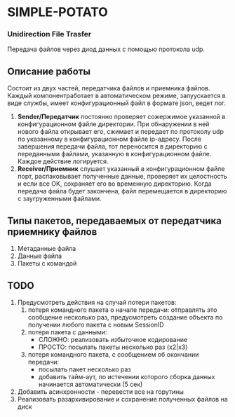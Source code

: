 # **SIMPLE-POTATO**
### Unidirection File Trasfer
Передача файлов через диод данных с помощью протокола udp.

## Описание работы

Состоит из двух частей, передатчика файлов и приемника файлов. Каждый компонентработает в автоматическом режиме, запуускается в виде службы, имеет конфигурационный файл в формате json, ведет лог.

1. **Sender/Передатчик** постоянно проверяет сожержимое указанной в конфигурационном файле директории. При обнаружении в ней нового файла открывает его, сжимает и передает по протоколу udp по указанному в конфигурационном файле ip-адресу. После завершения передачи файла, тот переносится в директорию с переданными файлами, указанную в конфигурационном файле. Каждое действие логируется.
2. **Receiver/Приемник** слушает указанный в конфигурационном файле порт, распаковывает полученные данные, проверяет их целостность и если все ОК, сохраняет его во временную директорию. Когда передача файла будет закончена, файл перемещается в директорию с заугруженными файлами.


## Типы пакетов, передаваемых от передатчика приемнику файлов

1. Метаданные файла
2. Данные файла
3. Пакеты с командой

## TODO
1. Предусмотреть действия на случай потери пакетов:
   1. потеря командного пакета о начале передачи: отправлять это сообщение несколько раз, предусмотреть создание объекта по получении любого пакета с новым SessionID
   2. потеря пакета с данными: 
        - СЛОЖНО: реализовать избыточное кодирование 
        - ПРОСТО: посылать пакеты несколько раз (x2|x3)
   3. потеря командного пакета, с сообщением об окончании передачи:
        - посылать пакет несколько раз
        - добавить тайм-аут, по истечении которого сборка данных начинается автоматически (5 сек)
2. Добавить асинхронности - перевести все на горутины
3. Реализовать разархивирование и сохранение полученных файлов на диск
